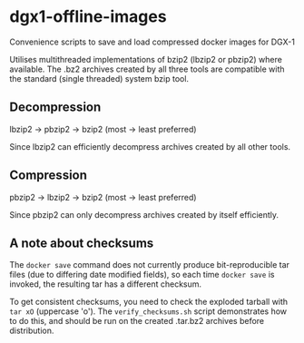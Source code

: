 # dgx1-offline-images
Convenience scripts to save and load compressed docker images for DGX-1

Utilises multithreaded implementations of bzip2 (lbzip2 or pbzip2) where available. The .bz2 archives created by all three tools are compatible with the standard (single threaded) system bzip tool.

## Decompression
lbzip2 -> pbzip2 -> bzip2 (most -> least preferred)

Since lbzip2 can efficiently decompress archives created by all other tools.

## Compression
pbzip2 -> lbzip2 -> bzip2 (most -> least preferred)

Since pbzip2 can only decompress archives created by itself efficiently.

## A note about checksums
The `docker save` command does not currently produce bit-reproducible tar files (due to differing date modified fields), so each time `docker save` is invoked, the resulting tar has a different checksum.

To get consistent checksums, you need to check the exploded tarball with `tar xO` (uppercase 'o').
The `verify_checksums.sh` script demonstrates how to do this, and should be run on the created .tar.bz2 archives before distribution.

